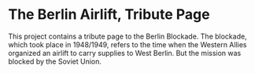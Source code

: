 # The Berlin Airlift, Tribute Page
This project contains a tribute page to the Berlin Blockade. The blockade, which took place in 1948/1949, refers to the time when the Western Allies organized an airlift to carry supplies to West Berlin. But the mission was blocked by the Soviet Union.
